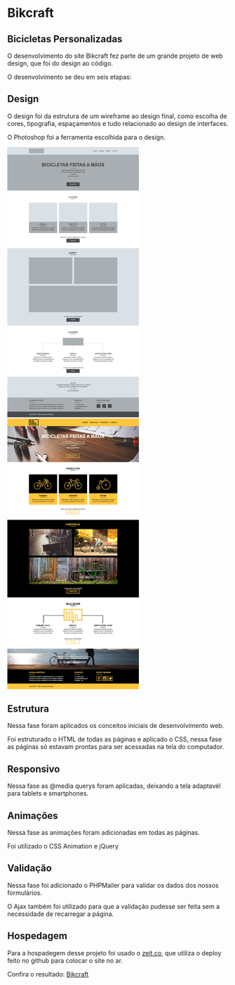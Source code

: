 # Bikcraft
## Bicicletas Personalizadas

O desenvolvimento do site Bikcraft fez parte de um grande projeto de web design, que foi do design ao código.

O desenvolvimento se deu em seis etapas:

## Design

O design foi da estrutura de um wireframe ao design final, como escolha de cores, tipografia, espaçamentos e tudo relacionado ao design de interfaces.

O Photoshop foi a ferramenta escolhida para o design.

<img src="img/bikcraft-wireframe-home.jpg" width="300px" heigth="auto"/>         <img src="img/bikcraft-design-home.jpg" width="300px" heigth="auto"/>

## Estrutura

Nessa fase foram aplicados os conceitos iniciais de desenvolvimento web.

Foi estruturado o HTML de todas as páginas e aplicado o CSS, nessa fase as páginas só estavam prontas para ser acessadas na tela do computador.

## Responsivo

Nessa fase as @media querys foram aplicadas, deixando a tela adaptavél para tablets e smartphones.

## Animações

Nessa fase as animações foram adicionadas em todas as páginas.

Foi utilizado o CSS Animation e jQuery

## Validação

Nessa fase foi adicionado o PHPMailer para validar os dados dos nossos formulários.

O Ajax também foi utilizado para que a validação pudesse ser feita sem a necessidade de recarregar a página.

## Hospedagem

Para a hospadegem desse projeto foi usado o [zeit.co](https://zeit.co), que utiliza o deploy feito no github para colocar o site no ar.

Confira o resultado: [Bikcraft](https://bikcraft.now.sh)